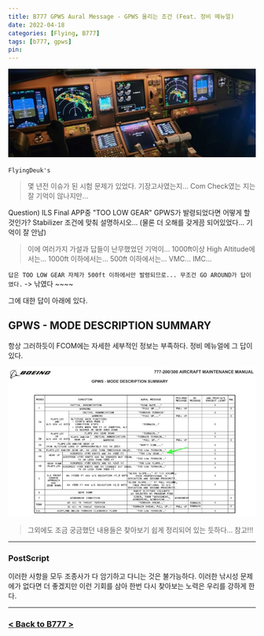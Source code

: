 ```yaml
---
title: B777 GPWS Aural Message - GPWS 울리는 조건 (Feat. 정비 메뉴얼)
date: 2022-04-18
categories: [Flying, B777]
tags: [b777, gpws]
pin:
---
```


![auto](/img/flying/b777/auto.jpeg)

`FlyingDeuk's`
> 몇 년전 이슈가 된 시험 문제가 있었다. 기장고사였는지... Com Check였는 지는 잘 기억이 않나지만...

Question) ILS Final APP중 "TOO LOW GEAR" GPWS가 발령되었다면 어떻게 할것인가? Stabilizer 조건에 맞춰 설명하시오... (물론 더 오해를 갖게끔 되어있었다... 기억이 잘 안남)
> 이에 여러가지 가설과 답들이 난무했었던 기억이... 1000ft이상 High Altitude에서는... 1000ft 이하에서는... 500ft 이하에서는... VMC... IMC...

`답은 TOO LOW GEAR 자체가 500ft 이하에서만 발령되므로... 무조건 GO AROUND가 답이였다.` -> 낚였다 ~~~~

그에 대한 답이 아래에 있다.

## GPWS - MODE DESCRIPTION SUMMARY
항상 그러하듯이 FCOM에는 자세한 세부적인 정보는 부족하다. 정비 메뉴얼에 그 답이 있다.

![gpws](/img/flying/b777/gpws1.jpeg)
> 그외에도 조금 궁금했던 내용들은 찾아보기 쉽게 정리되어 있는 듯하다... 참고!!!

-----------

### PostScript
이러한 사항을 모두 조종사가 다 암기하고 다니는 것은 불가능하다. 이러한 낚시성 문제에가 없다면 더 좋겠지만 이런 기회를 삼아 한번 다시 찾아보는 노력은 우리를 강하게 한다.

----------

### [< Back to B777 >](/categories/b777/)
